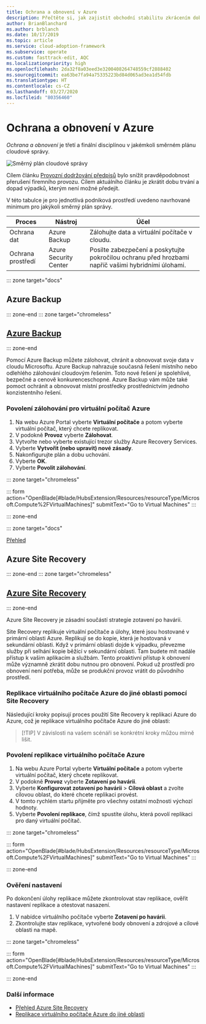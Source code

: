 ```yaml
---
title: Ochrana a obnovení v Azure
description: Přečtěte si, jak zajistit obchodní stabilitu zkrácením doby obnovení a snížením pravděpodobnosti přerušení firemního provozu.
author: BrianBlanchard
ms.author: brblanch
ms.date: 10/17/2019
ms.topic: article
ms.service: cloud-adoption-framework
ms.subservice: operate
ms.custom: fasttrack-edit, AQC
ms.localizationpriority: high
ms.openlocfilehash: 2da32f8a03eed3e3200408264748559cf2888402
ms.sourcegitcommit: ea63be7fa94a75335223bd84d065ad3ea1d54fdb
ms.translationtype: HT
ms.contentlocale: cs-CZ
ms.lasthandoff: 03/27/2020
ms.locfileid: "80356460"
---
```

<!-- cSpell:ignore siterecovery -->

# <a name="protect-and-recover-in-azure"></a>Ochrana a obnovení v Azure

_Ochrana a obnovení_ je třetí a finální disciplínou v jakémkoli směrném plánu cloudové správy.

![Směrný plán cloudové správy](../../_images/manage/management-baseline.png)

Cílem článku [Provozní dodržování předpisů](./operational-compliance.md) bylo snížit pravděpodobnost přerušení firemního provozu. Cílem aktuálního článku je zkrátit dobu trvání a dopad výpadků, kterým není možné předejít.

V této tabulce je pro jednotlivá podniková prostředí uvedeno navrhované minimum pro jakýkoli směrný plán správy.

|Proces  |Nástroj  |Účel  |
|---------|---------|---------|
|Ochrana dat|Azure Backup|Zálohujte data a virtuální počítače v cloudu.|
|Ochrana prostředí|Azure Security Center|Posilte zabezpečení a poskytujte pokročilou ochranu před hrozbami napříč vašimi hybridními úlohami.|

::: zone target="docs"

## <a name="azure-backup"></a>Azure Backup

::: zone-end
::: zone target="chromeless"

## <a name="azure-backup"></a>[Azure Backup](#tab/AzureBackup)

::: zone-end

Pomocí Azure Backup můžete zálohovat, chránit a obnovovat svoje data v cloudu Microsoftu. Azure Backup nahrazuje současná řešení místního nebo odlehlého zálohování cloudovým řešením. Toto nové řešení je spolehlivé, bezpečné a cenově konkurenceschopné. Azure Backup vám může také pomoct ochránit a obnovovat místní prostředky prostřednictvím jednoho konzistentního řešení.

### <a name="enable-backup-for-an-azure-vm"></a>Povolení zálohování pro virtuální počítač Azure

1. Na webu Azure Portal vyberte **Virtuální počítače** a potom vyberte virtuální počítač, který chcete replikovat.
1. V podokně **Provoz** vyberte **Zálohovat**.
1. Vytvořte nebo vyberte existující trezor služby Azure Recovery Services.
1. Vyberte **Vytvořit (nebo upravit) nové zásady**.
1. Nakonfigurujte plán a dobu uchování.
1. Vyberte **OK**.
1. Vyberte **Povolit zálohování**.

::: zone target="chromeless"

::: form action="OpenBlade[#blade/HubsExtension/Resources/resourceType/Microsoft.Compute%2FVirtualMachines]" submitText="Go to Virtual Machines" :::

::: zone-end

::: zone target="docs"

[Přehled](https://docs.microsoft.com/azure/backup/backup-introduction-to-azure-backup)

## <a name="azure-site-recovery"></a>Azure Site Recovery

::: zone-end
::: zone target="chromeless"

## <a name="azure-site-recovery"></a>[Azure Site Recovery](#tab/siterecovery)

::: zone-end

Azure Site Recovery je zásadní součástí strategie zotavení po havárii.

Site Recovery replikuje virtuální počítače a úlohy, které jsou hostované v primární oblasti Azure. Replikují se do kopie, která je hostovaná v sekundární oblasti. Když v primární oblasti dojde k výpadku, převezme služby při selhání kopie běžící v sekundární oblasti. Tam budete mít nadále přístup k vašim aplikacím a službám. Tento proaktivní přístup k obnovení může významně zkrátit dobu nutnou pro obnovení. Pokud už prostředí pro obnovení není potřeba, může se produkční provoz vrátit do původního prostředí.

### <a name="replicate-an-azure-vm-to-another-region-with-site-recovery"></a>Replikace virtuálního počítače Azure do jiné oblasti pomocí Site Recovery

Následující kroky popisují proces použití Site Recovery k replikaci Azure do Azure, což je replikace virtuálního počítače Azure do jiné oblasti:
>
> [!TIP]
> V závislosti na vašem scénáři se konkrétní kroky můžou mírně lišit.
>

### <a name="enable-replication-for-the-azure-vm"></a>Povolení replikace virtuálního počítače Azure

1. Na webu Azure Portal vyberte **Virtuální počítače** a potom vyberte virtuální počítač, který chcete replikovat.
1. V podokně **Provoz** vyberte **Zotavení po havárii**.
1. Vyberte **Konfigurovat zotavení po havárii** > **Cílová oblast** a zvolte cílovou oblast, do které chcete replikaci provést.
1. V tomto rychlém startu přijměte pro všechny ostatní možnosti výchozí hodnoty.
1. Vyberte **Povolení replikace**, čímž spustíte úlohu, která povolí replikaci pro daný virtuální počítač.

::: zone target="chromeless"

::: form action="OpenBlade[#blade/HubsExtension/Resources/resourceType/Microsoft.Compute%2FVirtualMachines]" submitText="Go to Virtual Machines" :::

::: zone-end

### <a name="verify-settings"></a>Ověření nastavení

Po dokončení úlohy replikace můžete zkontrolovat stav replikace, ověřit nastavení replikace a otestovat nasazení.

1. V nabídce virtuálního počítače vyberte **Zotavení po havárii**.
1. Zkontrolujte stav replikace, vytvořené body obnovení a zdrojové a cílové oblasti na mapě.

::: zone target="chromeless"

::: form action="OpenBlade[#blade/HubsExtension/Resources/resourceType/Microsoft.Compute%2FVirtualMachines]" submitText="Go to Virtual Machines" :::

::: zone-end

### <a name="learn-more"></a>Další informace

- [Přehled Azure Site Recovery](https://docs.microsoft.com/azure/site-recovery/site-recovery-overview)
- [Replikace virtuálního počítače Azure do jiné oblasti](https://docs.microsoft.com/azure/site-recovery/azure-to-azure-quickstart)

